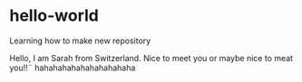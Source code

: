 # hello-world
Learning how to make new repository

Hello, I am Sarah from Switzerland. Nice to meet you or maybe nice to meat you!!¨
hahahahahahahahahahaha
